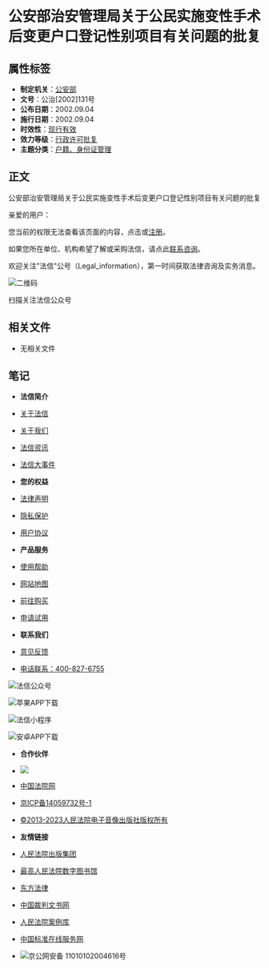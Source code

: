 # 公安部治安管理局关于公民实施变性手术后变更户口登记性别项目有关问题的批复

## 属性标签

- **制定机关**：[公安部](./list.html?param=eyJrZXkiOiJmZGVwX2lkIiwia2V5TmFtZSI6IuWItuWumuacuuWFsyIsInZhbHVlIjoiMDA5MDAyMDA4IiwidmFsdWVOYW1lIjoi5YWs5a6J6YOoIiwidHlwZSI6ImNsdXN0ZXIifQ%253D%253D&isadvanced=2)
- **文号**：公治\[2002\]131号
- **公布日期**：2002.09.04
- **施行日期**：2002.09.04
- **时效性**：[现行有效](./list.html?param=eyJrZXkiOiJzaGl4aWFvX2lkIiwia2V5TmFtZSI6IuaXtuaViOaApyIsInZhbHVlIjoiMDEiLCJ2YWx1ZU5hbWUiOiLnjrDooYzmnInmlYgiLCJ0eXBlIjoiY2x1c3RlciJ9&isadvanced=2)
- **效力等级**：[行政许可批复](./list.html?param=eyJrZXkiOiJ4aWFvbGlfaWQiLCJrZXlOYW1lIjoi5pWI5Yqb562J57qnIiwidmFsdWUiOiIwNTAzIiwidmFsdWVOYW1lIjoi6KGM5pS%252F6K645Y%252Bv5om55aSNIiwidHlwZSI6ImNsdXN0ZXIifQ%253D%253D&isadvanced=2)
- **主题分类**：[户籍、身份证管理](./list.html?param=eyJrZXkiOiJzb3J0X2lkIiwia2V5TmFtZSI6IuS4u%252BmimOWIhuexuyIsInZhbHVlIjoiMDMwNDAzIiwidmFsdWVOYW1lIjoi5oi357GN44CB6Lqr5Lu96K%252BB566h55CGIiwidHlwZSI6ImNsdXN0ZXIifQ%253D%253D&isadvanced=2)

## 正文

公安部治安管理局关于公民实施变性手术后变更户口登记性别项目有关问题的批复

亲爱的用户：

您当前的权限无法查看该页面的内容，点击或[注册](https://www.faxin.cn/Regist/Regist.aspx)。

如果您所在单位、机构希望了解或采购法信，请点此[联系咨询](https://www.faxin.cn/user/advisor.aspx)。

欢迎关注"法信"公号（Legal_information），第一时间获取法律咨询及实务消息。

![二维码](https://www.faxin.cn/image/qrcode_for_gzh.png)

扫描关注法信公众号

## 相关文件

- 无相关文件

## 笔记

- **法信简介**
- [关于法信](https://www.faxin.cn/html/about/about.aspx)
- [关于我们](https://www.faxin.cn/html/about/about.aspx?t=aboutus)
- [法信资讯](https://www.faxin.cn/html/about/about.aspx?t=inform)
- [法信大事件](https://www.faxin.cn/html/about/BigNews.aspx)

- **您的权益**
- [法律声明](https://www.faxin.cn/html/about/about.aspx?t=law)
- [隐私保护](https://www.faxin.cn/html/about/about.aspx?t=privacy)
- [用户协议](https://www.faxin.cn/Regist/Service.aspx)

- **产品服务**
- [使用帮助](https://www.faxin.cn/html/about/about.aspx?t=help)
- [网站地图](https://www.faxin.cn/search/GeneralSearch.aspx)
- [前往购买](https://www.faxin.cn/user/advisor.aspx)
- [申请试用](https://www.faxin.cn/user/UserTrial.aspx)

- **联系我们**
- [意见反馈](javascript:;)
- [电话联系：400-827-6755](#)

![法信公众号](https://www.faxin.cn/image/wechart/wxgzh-footer.jpg)

![苹果APP下载](https://www.faxin.cn/mobile_download.aspx)

![法信小程序](https://www.faxin.cn/image/wechart/wxxcx-footer.jpg)

![安卓APP下载](https://www.faxin.cn/mobile_download.aspx)

- **合作伙伴**
- ![](https://www.faxin.cn/image/friend/zgsfdsjyjy.png)
- [中国法院网](http://www.chinacourt.org)
- [京ICP备14059732号-1](https://beian.miit.gov.cn)
- [©2013-2023人民法院电子音像出版社版权所有](#)

- **友情链接**
- [人民法院出版集团](http://www.courtbook.com.cn/)
- [最高人民法院数字图书馆](http://eastlawlibrary.court.gov.cn/)
- [东方法律](http://www.chinaeastlaw.com/)
- [中国裁判文书网](https://wenshu.court.gov.cn/)
- [人民法院案例库](https://rmfyalk.court.gov.cn)
- [中国标准在线服务网](http://www.spc.org.cn/)
- ![](https://www.faxin.cn/image/ga/jh.png)京公网安备 11010102004616号